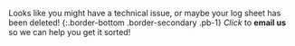Looks like you might have a technical issue, or maybe your log sheet has been deleted!
{:.border-bottom .border-secondary .pb-1}
_Click_ to __email us__ so we can help you get it sorted!